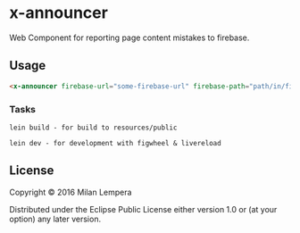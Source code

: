 # x-announcer

Web Component for reporting page content mistakes to firebase.

## Usage
```html
<x-announcer firebase-url="some-firebase-url" firebase-path="path/in/firebase"></x-announcer>
```

### Tasks
```
lein build - for build to resources/public

lein dev - for development with figwheel & livereload
```

## License

Copyright © 2016 Milan Lempera

Distributed under the Eclipse Public License either version 1.0 or (at your option) any later version.
